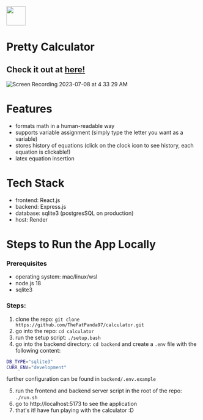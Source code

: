 <img width="50px" src="https://github.com/TheFatPanda97/calculator/assets/36747253/4a33b179-44de-40a2-b250-2dcd750b445b"/>

# Pretty Calculator

## Check it out at [here!](https://calculator.shawnhu.com/)

![Screen Recording 2023-07-08 at 4 33 29 AM](https://github.com/TheFatPanda97/calculator/assets/36747253/7daeaaa7-1e6f-451c-bbea-5660f8e2d730)

# Features

- formats math in a human-readable way
- supports variable assignment (simply type the letter you want as a variable)
- stores history of equations (click on the clock icon to see history, each equation is clickable!)
- latex equation insertion

# Tech Stack

- frontend: React.js
- backend: Express.js
- database: sqlite3 (postgresSQL on production)
- host: Render

# Steps to Run the App Locally

### Prerequisites

- operating system: mac/linux/wsl
- node.js 18
- sqlite3

### Steps:

1. clone the repo: `git clone https://github.com/TheFatPanda97/calculator.git`
2. go into the repo: `cd calculator`
3. run the setup script: `./setup.bash`
4. go into the backend directory: `cd backend` and create a `.env` file with the following content:

```bash
DB_TYPE="sqlite3"
CURR_ENV="development"
```

further configuration can be found in `backend/.env.example`

5. run the frontend and backend server script in the root of the repo: `./run.sh`
6. go to http://localhost:5173 to see the application
7. that's it! have fun playing with the calculator :D
